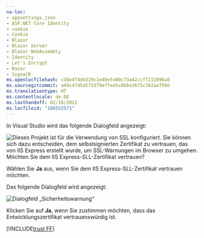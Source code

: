 ```yaml
---
no-loc:
- appsettings.json
- ASP.NET Core Identity
- cookie
- Cookie
- Blazor
- Blazor Server
- Blazor WebAssembly
- Identity
- Let's Encrypt
- Razor
- SignalR
ms.openlocfilehash: c38e4fdd4319c1e40efe80c73a42ccff211096a6
ms.sourcegitcommit: a49c47d5a573379effee5c6b6e36f5c302aa756b
ms.translationtype: HT
ms.contentlocale: de-DE
ms.lasthandoff: 02/16/2021
ms.locfileid: "100552571"
---
```

In Visual Studio wird das folgende Dialogfeld angezeigt:

![Dieses Projekt ist für die Verwendung von SSL konfiguriert. Sie können sich dazu entscheiden, dem selbstsignierten Zertifikat zu vertrauen, das von IIS Express erstellt wurde, um SSL-Warnungen im Browser zu umgehen. Möchten Sie dem IIS Express-SLL-Zertifikat vertrauen?](~/getting-started/_static/trustCert.png)

Wählen Sie **Ja** aus, wenn Sie dem IIS Express-SLL-Zertifikat vertrauen möchten.

Das folgende Dialogfeld wird angezeigt:

![Dialogfeld „Sicherheitswarnung“](~/getting-started/_static/cert.png)

Klicken Sie auf **Ja**, wenn Sie zustimmen möchten, dass das Entwicklungszertifikat vertrauenswürdig ist.

[!INCLUDE[trust FF](~/includes/trust-ff.md)]